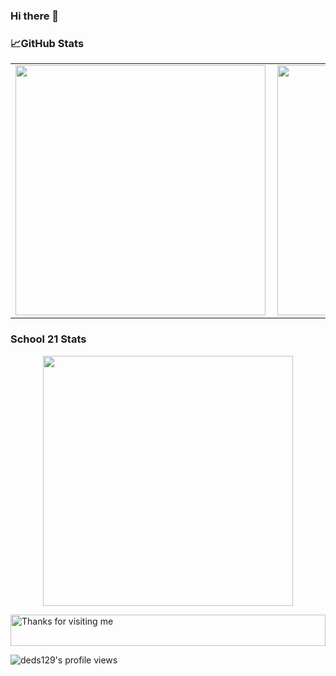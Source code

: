 ### Hi there 👋

### 📈GitHub Stats
<p align="center">
  <table>
  <tr>
      <td><img width="400px" align="left" src="https://github-readme-stats.vercel.app/api?username=deds129&hide_border=true&count_private=false&layout=compact&hide_title=true&show_icons=true&theme=dark&icon_color=5194f0&bg_color=0d1117" /></td>
      <td><img width="400px" src="https://github-readme-stats.vercel.app/api/top-langs/?username=deds129&hide=html&layout=compact&hide_border=true&hide_title=true&theme=dark&icon_color=5194f0&bg_color=0d1116" /></td>
  </tr>   
</table>
</p>

### School 21 Stats
<p align="center"> 
     <img width="400px" src="https://badge42.herokuapp.com/api/stats/hanisha?cursus=42)](https://profile.intra.42.fr/users/hanisha" />
</p>

<img height="50" alt="Thanks for visiting me" width="100%" src="https://raw.githubusercontent.com/BrunnerLivio/brunnerlivio/master/images/marquee.svg" />

![deds129's profile views](https://komarev.com/ghpvc/?username=deds129&label=PROFILE+VIEWS&style=flat-square)

